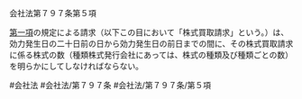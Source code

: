 会社法第７９７条第５項

[第一項](会社法＿＿＿＿第７９７条第１項)の規定による請求（以下この目において「株式買取請求」という。）は、効力発生日の二十日前の日から効力発生日の前日までの間に、その株式買取請求に係る株式の数（種類株式発行会社にあっては、株式の種類及び種類ごとの数）を明らかにしてしなければならない。

#会社法
#会社法/第７９７条
#会社法/第７９７条/第５項
